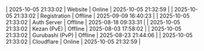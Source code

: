| 2025-10-05 21:33:02 | Website | Online | 2025-10-05 21:32:59 |
| 2025-10-05 21:33:02 | Registration | Offline | 2025-09-09 16:40:23 |
| 2025-10-05 21:33:02 | Auth Server | Offline | 2025-08-18 09:33:31 |
| 2025-10-05 21:33:02 | Kezan (PvE) | Offline | 2025-08-03 17:58:02 |
| 2025-10-05 21:33:02 | Gurubashi (PvP) | Offline | 2025-08-23 21:44:06 |
| 2025-10-05 21:33:02 | Cloudflare | Online | 2025-10-05 21:32:59 |
